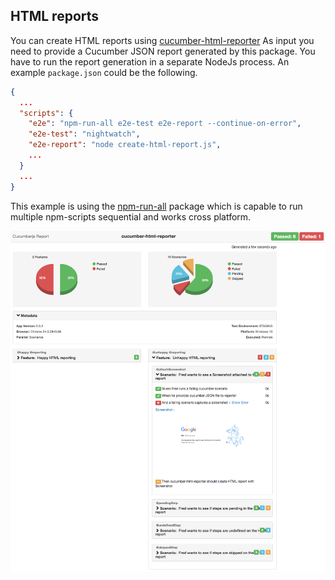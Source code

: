 ## HTML reports

You can create HTML reports using [cucumber-html-reporter](https://www.npmjs.com/package/cucumber-html-reporter)
As input you need to provide a Cucumber JSON report generated by this package. You have to run the report generation in a separate NodeJs process. An example `package.json` could be the following.

```json
{
  ...
  "scripts": {
    "e2e": "npm-run-all e2e-test e2e-report --continue-on-error",
    "e2e-test": "nightwatch",
    "e2e-report": "node create-html-report.js",
    ...
  }
  ...
}
```

This example is using the [npm-run-all](https://www.npmjs.com/package/npm-run-all) package which is capable to run multiple npm-scripts sequential and works cross platform.

![alt-tag](https://raw.githubusercontent.com/gkushang/cucumber-html-reporter/master/samples/html_report_snapshots/cucumber_report_bootstrap_snapshot.png)
